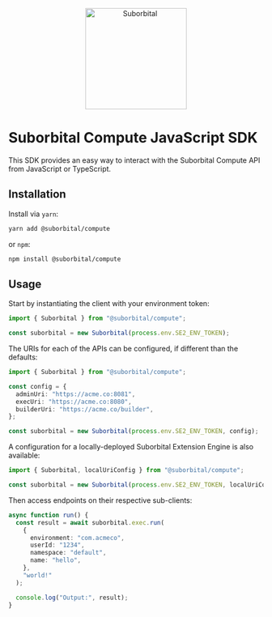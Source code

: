 <p align="center">
    <a href="https://suborbital.dev/">
        <img src="suborbital-logo.png" alt="Suborbital" height="200" />
    </a>
</p>

# Suborbital Compute JavaScript SDK

This SDK provides an easy way to interact with the Suborbital Compute API from JavaScript or TypeScript.

## Installation

Install via `yarn`:

```sh
yarn add @suborbital/compute
```

or `npm`:

```sh
npm install @suborbital/compute
```

## Usage

Start by instantiating the client with your environment token:

```ts
import { Suborbital } from "@suborbital/compute";

const suborbital = new Suborbital(process.env.SE2_ENV_TOKEN);
```

The URIs for each of the APIs can be configured, if different than the defaults:

```ts
import { Suborbital } from "@suborbital/compute";

const config = {
  adminUri: "https://acme.co:8081",
  execUri: "https://acme.co:8080",
  builderUri: "https://acme.co/builder",
};

const suborbital = new Suborbital(process.env.SE2_ENV_TOKEN, config);
```

A configuration for a locally-deployed Suborbital Extension Engine is also available:

```ts
import { Suborbital, localUriConfig } from "@suborbital/compute";

const suborbital = new Suborbital(process.env.SE2_ENV_TOKEN, localUriConfig);
```

Then access endpoints on their respective sub-clients:

```ts
async function run() {
  const result = await suborbital.exec.run(
    {
      environment: "com.acmeco",
      userId: "1234",
      namespace: "default",
      name: "hello",
    },
    "world!"
  );

  console.log("Output:", result);
}
```
